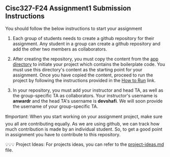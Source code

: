 ## Cisc327-F24 Assignment1 Submission Instructions

You should follow the below instructions to start your assignment 

1.  Each group of students needs to create a github repository for their assignment. Any student in a group can create a github repository and add the other two members as collaborators.

2. After creating the repository, you must copy the content from the [app directory](./app/) to initiate your project which contains the boilerplate code. You must use this directory's content as the starting point for your assignment. Once you have copied the content, proceed to run the project by following the instructions provided in the [How to Run](how-to-run.md) link.

3. In your repository, you must add your instructor and head TA, as well as the group-specific TA as collaborators. Your instructor's username is **anwardr** and the head TA's username is **devshafi**. We will soon provide the username of your group-specific TA.


 ❗*Important*: When you start working on your assignment project, make sure you all are contributing equally. As we are using github, we can track how much contribution is made by an individual student. So, to get a good point in assignment you have to contribute to this repository.

 💡💡💡 Project Ideas: For projects ideas, you can refer to the [project-ideas.md](./project-ideas.md) file.





